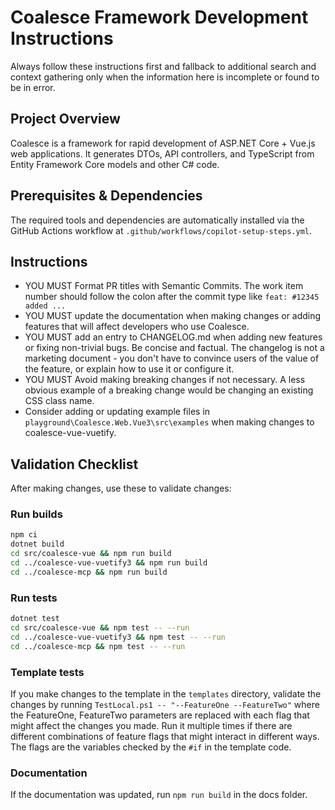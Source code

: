 # Coalesce Framework Development Instructions

Always follow these instructions first and fallback to additional search and context gathering only when the information here is incomplete or found to be in error.

## Project Overview

Coalesce is a framework for rapid development of ASP.NET Core + Vue.js web applications. It generates DTOs, API controllers, and TypeScript from Entity Framework Core models and other C# code.

## Prerequisites & Dependencies

The required tools and dependencies are automatically installed via the GitHub Actions workflow at `.github/workflows/copilot-setup-steps.yml`.

## Instructions

- YOU MUST Format PR titles with Semantic Commits. The work item number should follow the colon after the commit type like `feat: #12345 added ...`
- YOU MUST update the documentation when making changes or adding features that will affect developers who use Coalesce.
- YOU MUST add an entry to CHANGELOG.md when adding new features or fixing non-trivial bugs. Be concise and factual. The changelog is not a marketing document - you don't have to convince users of the value of the feature, or explain how to use it or configure it.
- YOU MUST Avoid making breaking changes if not necessary. A less obvious example of a breaking change would be changing an existing CSS class name.
- Consider adding or updating example files in `playground\Coalesce.Web.Vue3\src\examples` when making changes to coalesce-vue-vuetify.

## Validation Checklist

After making changes, use these to validate changes:

### Run builds

```bash
npm ci
dotnet build
cd src/coalesce-vue && npm run build
cd ../coalesce-vue-vuetify3 && npm run build
cd ../coalesce-mcp && npm run build
```

### Run tests

```bash
dotnet test
cd src/coalesce-vue && npm test -- --run
cd ../coalesce-vue-vuetify3 && npm test -- --run
cd ../coalesce-mcp && npm test -- --run
```

### Template tests

If you make changes to the template in the `templates` directory, validate the changes by running `TestLocal.ps1 -- "--FeatureOne --FeatureTwo"` where the FeatureOne, FeatureTwo parameters are replaced with each flag that might affect the changes you made. Run it multiple times if there are different combinations of feature flags that might interact in different ways. The flags are the variables checked by the `#if` in the template code.

### Documentation

If the documentation was updated, run `npm run build` in the docs folder.
